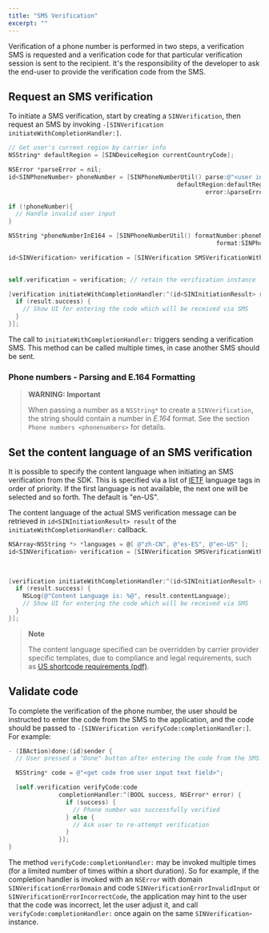 ```yaml
---
title: "SMS Verification"
excerpt: ""
---
```

Verification of a phone number is performed in two steps, a verification SMS is requested and a verification code for that particular verification session is sent to the recipient. It's the responsibility of the developer to ask the end-user to provide the verification code from the SMS.

## Request an SMS verification

To initiate a SMS verification, start by creating a `SINVerification`, then request an SMS by invoking `-[SINVerification initiateWithCompletionHandler:]`.
```objectivec
// Get user's current region by carrier info
NSString* defaultRegion = [SINDeviceRegion currentCountryCode];

NSError *parseError = nil;
id<SINPhoneNumber> phoneNumber = [SINPhoneNumberUtil() parse:@"<user input>"
                                               defaultRegion:defaultRegion
                                                       error:&parseError];

if (!phoneNumber){
  // Handle invalid user input
}

NSString *phoneNumberInE164 = [SINPhoneNumberUtil() formatNumber:phoneNumber
                                                          format:SINPhoneNumberFormatE164];

id<SINVerification> verification = [SINVerification SMSVerificationWithApplicationKey:@"<application key>"
                                                                          phoneNumber:phoneNumberInE164];

self.verification = verification; // retain the verification instance

[verification initiateWithCompletionHandler:^(id<SINInitiationResult> result, NSError *error) {
  if (result.success) {
    // Show UI for entering the code which will be received via SMS
  }
}];
```


The call to `initiateWithCompletionHandler:` triggers sending a verification SMS. This method can be called multiple times, in case another SMS should be sent.

### Phone numbers - Parsing and E.164 Formatting

> **WARNING: Important**    
>
> When passing a number as a `NSString*` to create a `SINVerification`, the string should contain a number in *E.164* format. See the section `Phone numbers <phonenumbers>` for details.

## Set the content language of an SMS verification

It is possible to specify the content language when initiating an SMS verification from the SDK. This is specified via a list of [IETF](https://tools.ietf.org/html/rfc3282) language tags in order of priority. If the first language is not available, the next one will be selected and so forth. The default is "en-US".

The content language of the actual SMS verification message can be retrieved in `id<SINInitiationResult> result` of the `initiateWithCompletionHandler:` callback.
```objectivec
NSArray<NSString *> *languages = @[ @"zh-CN", @"es-ES", @"en-US" ];
id<SINVerification> verification = [SINVerification SMSVerificationWithApplicationKey:@"<APP KEY>"
                                                                          phoneNumber:phoneNumberInE164
                                                                            languages:languages];

[verification initiateWithCompletionHandler:^(id<SINInitiationResult> result, NSError *error) {
  if (result.success) {
    NSLog(@"Content Language is: %@", result.contentLanguage);
    // Show UI for entering the code which will be received via SMS
  }
}];
```




> **Note**    
>
> The content language specified can be overridden by carrier provider specific templates, due to compliance and legal requirements, such as [US shortcode requirements (pdf)](https://www.usshortcodes.com/info/static/docs/CTIA%20Short%20Code%20Monitoring%20Handbook%20v1.5.2.pdf).

## Validate code

To complete the verification of the phone number, the user should be instructed to enter the code from the SMS to the application, and the code should be passed to `-[SINVerification verifyCode:completionHandler:]`. For example:
```objectivec
- (IBAction)done:(id)sender {
  // User pressed a "Done" button after entering the code from the SMS.

  NSString* code = @"<get code from user input text field>";

  [self.verification verifyCode:code
              completionHandler:^(BOOL success, NSError* error) {
                if (success) {
                  // Phone number was successfully verified
                } else {
                  // Ask user to re-attempt verification
                }
              }];
}
```


The method `verifyCode:completionHandler:` may be invoked multiple times (for a limited number of times within a short duration). So for example, if the completion handler is invoked with an `NSError` with domain `SINVerificationErrorDomain` and code `SINVerificationErrorInvalidInput` or `SINVerificationErrorIncorrectCode`, the application may hint to the user that the code was incorrect, let the user adjust it, and call `verifyCode:completionHandler:` once again on the same `SINVerification`-instance.
